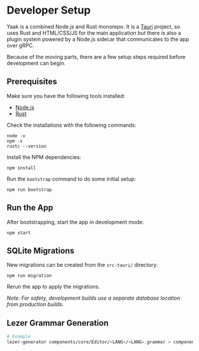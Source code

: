 # Developer Setup

Yaak is a combined Node.js and Rust monorepo. It is a [Tauri](https://tauri.app) project, so 
uses Rust and HTML/CSS/JS for the main application but there is also a plugin system powered
by a Node.js sidecar that communicates to the app over gRPC.

Because of the moving parts, there are a few setup steps required before development can 
begin.

## Prerequisites

Make sure you have the following tools installed:

- [Node.js](https://nodejs.org/en/download/package-manager)
- [Rust](https://www.rust-lang.org/tools/install)

Check the installations with the following commands:

```shell
node -v
npm -v
rustc --version
```

Install the NPM dependencies:

```shell
npm install
```

Run the `bootstrap` command to do some initial setup:

```shell
npm run bootstrap
```

## Run the App

After bootstrapping, start the app in development mode:

```shell
npm start
```

## SQLite Migrations

New migrations can be created from the `src-tauri/` directory:
   
```shell
npm run migration
```

Rerun the app to apply the migrations. 

_Note: For safety, development builds use a separate database location from production builds._

## Lezer Grammar Generation

```sh
# Example
lezer-generator components/core/Editor/<LANG>/<LANG>.grammar > components/core/Editor/<LANG>/<LANG>.ts
```
